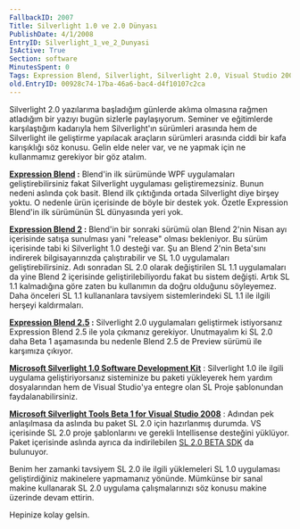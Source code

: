 ```yaml
---
FallbackID: 2007
Title: Silverlight 1.0 ve 2.0 Dünyası
PublishDate: 4/1/2008
EntryID: Silverlight_1_ve_2_Dunyasi
IsActive: True
Section: software
MinutesSpent: 0
Tags: Expression Blend, Silverlight, Silverlight 2.0, Visual Studio 2008
old.EntryID: 00928c74-17ba-46a6-bac4-d4f10107c2ca
---
```

Silverlight 2.0 yazılarıma başladığım günlerde aklıma olmasına rağmen
atladığım bir yazıyı bugün sizlerle paylaşıyorum. Seminer ve eğitimlerde
karşılaştığım kadarıyla hem Silverlight'ın sürümleri arasında hem de
Silverlight ile geliştirme yapılacak araçların sürümleri arasında ciddi
bir kafa karışıklığı söz konusu. Gelin elde neler var, ve ne yapmak için
ne kullanmamız gerekiyor bir göz atalım.

**[Expression
Blend](http://www.microsoft.com/expression/products/overview.aspx?key=blend)
:** Blend'in ilk sürümünde WPF uygulamaları geliştirebilirsiniz fakat
Silverlight uygulaması geliştiremezsiniz. Bunun nedeni aslında çok
basit. Blend ilk çıktığında ortada Silverlight diye birşey yoktu. O
nedenle ürün içerisinde de böyle bir destek yok. Özetle Expression
Blend'in ilk sürümünün SL dünyasında yeri yok.

**[Expression Blend
2](http://www.microsoft.com/expression/products/download.aspx?key=studio2beta)
:** Blend'in bir sonraki sürümü olan Blend 2'nin Nisan ayı içerisinde
satışa sunulması yani "release" olması bekleniyor. Bu sürüm içerisinde
tabi ki Silverlight 1.0 desteği var. Şu an Blend 2'nin Beta'sını
indirerek bilgisayarınızda çalıştırabilir ve SL 1.0 uygulamaları
geliştirebilirsiniz. Adı sonradan SL 2.0 olarak değiştirilen SL 1.1
uygulamaları da yine Blend 2 içerisinde geliştirilebiliyordu fakat bu
sistem değişti. Artık SL 1.1 kalmadığına göre zaten bu kullanımın da
doğru olduğunu söyleyemez. Daha önceleri SL 1.1 kullananlara tavsiyem
sistemlerindeki SL 1.1 ile ilgili herşeyi kaldırmaları.

**[Expression Blend
2.5](http://www.microsoft.com/expression/products/download.aspx?key=blend2dot5)
:** Silverlight 2.0 uygulamaları geliştirmek istiyorsanız Expression
Blend 2.5 ile yola çıkmanız gerekiyor. Unutmayalım ki SL 2.0 daha Beta 1
aşamasında bu nedenle Blend 2.5 de Preview sürümü ile karşımıza çıkıyor.

[**Microsoft Silverlight 1.0 Software Development
Kit**](http://go.microsoft.com/fwlink/?LinkID=89144&clcid=0x409) :
Silverlight 1.0 ile ilgili uygulama geliştiriyorsanız sisteminize bu
paketi yükleyerek hem yardım dosyalarından hem de Visual Studio'ya
entegre olan SL Proje şablonundan faydalanabilirsiniz.

[**Microsoft Silverlight Tools Beta 1 for Visual Studio
2008**](http://www.microsoft.com/downloads/details.aspx?FamilyId=E0BAE58E-9C0B-4090-A1DB-F134D9F095FD&displaylang=en)
: Adından pek anlaşılmasa da aslında bu paket SL 2.0 için hazırlanmış
durumda. VS içerisinde SL 2.0 proje şablonlarını ve gerekli Intellisense
desteğini yüklüyor. Paket içerisinde aslında ayrıca da indirilebilen [SL
2.0 BETA
SDK](http://www.microsoft.com/downloads/details.aspx?FamilyId=4E03409A-77F3-413F-B108-1243C243C4FE&displaylang=en)
da bulunuyor.

Benim her zamanki tavsiyem SL 2.0 ile ilgili yüklemeleri SL 1.0
uygulaması geliştirdiğiniz makinelere yapmamanız yönünde. Mümkünse bir
sanal makine kullanarak SL 2.0 uygulama çalışmalarınızı söz konusu
makine üzerinde devam ettirin.

Hepinize kolay gelsin.


